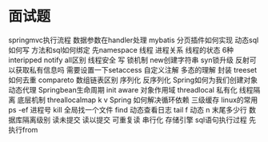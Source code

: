 # 面试题


springmvc执行流程
数据参数在handler处理
mybatis 
分页插件如何实现 
动态sql如何写
方法和sql如何绑定 先namespace 
线程 进程关系
线程的状态 6种 
interipped
notify all区别
线程安全 写 锁机制 
new创建字符串 
syn锁升级
反射可以获取私有信息吗 需要设置一下setaccess
自定义注解 
多态的理解 封装
treeset如何去重 compareto
数组链表区别 
序列化 反序列化
Spring如何为我们创建对象 动态代理 
Springbean生命周期 init aware 
对象作用域
threadlocal 私有化 线程隔离 底层机制
threallocalmap k v
Spring 如何解决循环依赖 三级缓存 
linux的常用  ps -ef  进程号 kill 
全局找一个文件 find 
动态查看日志 tail f 动态 n 末尾多少行
数据库隔离级别 读未提交 读以提交 可重复读 串行化
存储引擎 
sql语句执行过程 
先执行from 

